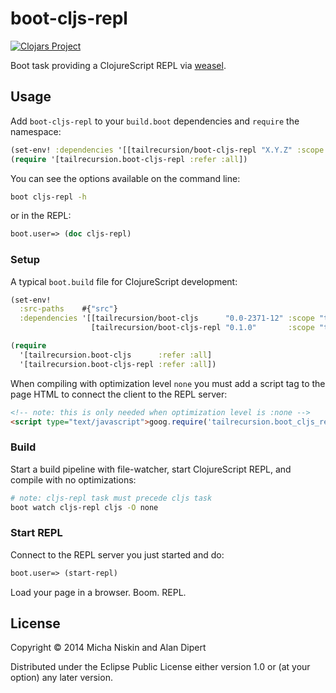 # boot-cljs-repl

[![Clojars Project][2]][3]

Boot task providing a ClojureScript REPL via [weasel].

## Usage

Add `boot-cljs-repl` to your `build.boot` dependencies and `require` the
namespace:

```clj
(set-env! :dependencies '[[tailrecursion/boot-cljs-repl "X.Y.Z" :scope "test"]])
(require '[tailrecursion.boot-cljs-repl :refer :all])
```

You can see the options available on the command line:

```bash
boot cljs-repl -h
```

or in the REPL:

```clj
boot.user=> (doc cljs-repl)
```

### Setup

A typical `boot.build` file for ClojureScript development:

```clj
(set-env!
  :src-paths    #{"src"}
  :dependencies '[[tailrecursion/boot-cljs      "0.0-2371-12" :scope "test"]
                  [tailrecursion/boot-cljs-repl "0.1.0"       :scope "test"]])

(require
  '[tailrecursion.boot-cljs      :refer :all]
  '[tailrecursion.boot-cljs-repl :refer :all])
```

When compiling with optimization level `none` you must add a script tag to the
page HTML to connect the client to the REPL server:

```html
<!-- note: this is only needed when optimization level is :none -->
<script type="text/javascript">goog.require('tailrecursion.boot_cljs_repl');</script>
```

### Build

Start a build pipeline with file-watcher, start ClojureScript REPL, and compile
with no optimizations:

```bash
# note: cljs-repl task must precede cljs task
boot watch cljs-repl cljs -O none
```

### Start REPL

Connect to the REPL server you just started and do:

```clj
boot.user=> (start-repl)
```

Load your page in a browser. Boom. REPL.

## License

Copyright © 2014 Micha Niskin and Alan Dipert

Distributed under the Eclipse Public License either version 1.0 or (at
your option) any later version.

[1]: https://github.com/tailrecursion/boot
[2]: http://clojars.org/tailrecursion/boot-cljs-repl/latest-version.svg?cache=3
[3]: http://clojars.org/tailrecursion/boot-cljs-repl
[cider]: https://github.com/clojure-emacs/cider
[weasel]: https://github.com/tomjakubowski/weasel
